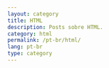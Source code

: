 ```yaml
---
layout: category
title: HTML
description: Posts sobre HTML.
category: html
permalink: /pt-br/html/
lang: pt-br
type: category
---
```

